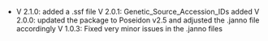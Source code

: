 - V 2.1.0: added a .ssf file
V 2.0.1: Genetic_Source_Accession_IDs added
V 2.0.0: updated the package to Poseidon v2.5 and adjusted the .janno file accordingly
V 1.0.3: Fixed very minor issues in the .janno files
